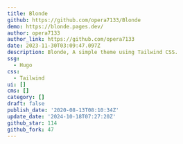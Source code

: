 ```yaml
---
title: Blonde
github: https://github.com/opera7133/Blonde
demo: https://blonde.pages.dev/
author: opera7133
author_link: https://github.com/opera7133
date: 2023-11-30T03:09:47.097Z
description: Blonde, A simple theme using Tailwind CSS.
ssg:
  - Hugo
css:
  - Tailwind
ui: []
cms: []
category: []
draft: false
publish_date: '2020-08-13T08:10:34Z'
update_date: '2024-10-18T07:27:20Z'
github_star: 114
github_fork: 47
---
```

